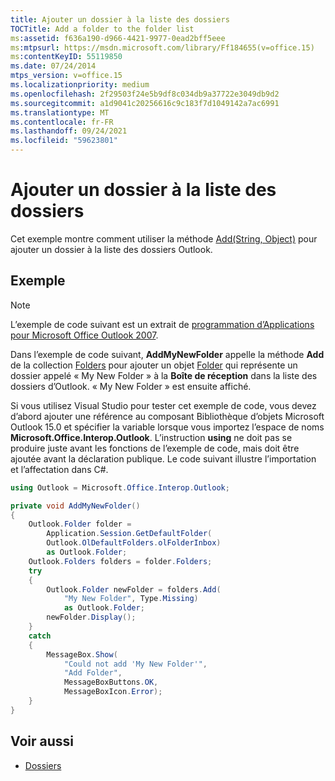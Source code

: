 ```yaml
---
title: Ajouter un dossier à la liste des dossiers
TOCTitle: Add a folder to the folder list
ms:assetid: f636a190-d966-4421-9977-0ead2bff5eee
ms:mtpsurl: https://msdn.microsoft.com/library/Ff184655(v=office.15)
ms:contentKeyID: 55119850
ms.date: 07/24/2014
mtps_version: v=office.15
ms.localizationpriority: medium
ms.openlocfilehash: 2f29503f24e5b9df8c034db9a37722e3049db9d2
ms.sourcegitcommit: a1d9041c20256616c9c183f7d1049142a7ac6991
ms.translationtype: MT
ms.contentlocale: fr-FR
ms.lasthandoff: 09/24/2021
ms.locfileid: "59623801"
---
```

# <a name="add-a-folder-to-the-folder-list"></a>Ajouter un dossier à la liste des dossiers

Cet exemple montre comment utiliser la méthode [Add(String, Object)](https://msdn.microsoft.com/library/bb645065\(v=office.15\)) pour ajouter un dossier à la liste des dossiers Outlook.

## <a name="example"></a>Exemple

> [!NOTE] 
> L’exemple de code suivant est un extrait de [programmation d’Applications pour Microsoft Office Outlook 2007](https://www.amazon.com/gp/product/0735622493?ie=UTF8&tag=msmsdn-20&linkCode=as2&camp=1789&creative=9325&creativeASIN=0735622493).


Dans l’exemple de code suivant, **AddMyNewFolder** appelle la méthode **Add** de la collection [Folders](https://msdn.microsoft.com/library/bb612071\(v=office.15\)) pour ajouter un objet [Folder](https://msdn.microsoft.com/library/bb645774\(v=office.15\)) qui représente un dossier appelé « My New Folder » à la **Boîte de réception** dans la liste des dossiers d’Outlook. « My New Folder » est ensuite affiché.

Si vous utilisez Visual Studio pour tester cet exemple de code, vous devez d’abord ajouter une référence au composant Bibliothèque d’objets Microsoft Outlook 15.0 et spécifier la variable lorsque vous importez l’espace de noms **Microsoft.Office.Interop.Outlook**. L’instruction **using** ne doit pas se produire juste avant les fonctions de l’exemple de code, mais doit être ajoutée avant la déclaration publique. Le code suivant illustre l’importation et l’affectation dans C\#.

```csharp
using Outlook = Microsoft.Office.Interop.Outlook;
```


```csharp
private void AddMyNewFolder()
{
    Outlook.Folder folder =
        Application.Session.GetDefaultFolder(
        Outlook.OlDefaultFolders.olFolderInbox)
        as Outlook.Folder;
    Outlook.Folders folders = folder.Folders;
    try
    {
        Outlook.Folder newFolder = folders.Add(
            "My New Folder", Type.Missing)
            as Outlook.Folder;
        newFolder.Display();
    }
    catch
    {
        MessageBox.Show(
            "Could not add 'My New Folder'",
            "Add Folder",
            MessageBoxButtons.OK,
            MessageBoxIcon.Error);
    }
}
```

## <a name="see-also"></a>Voir aussi

- [Dossiers](folders.md)

